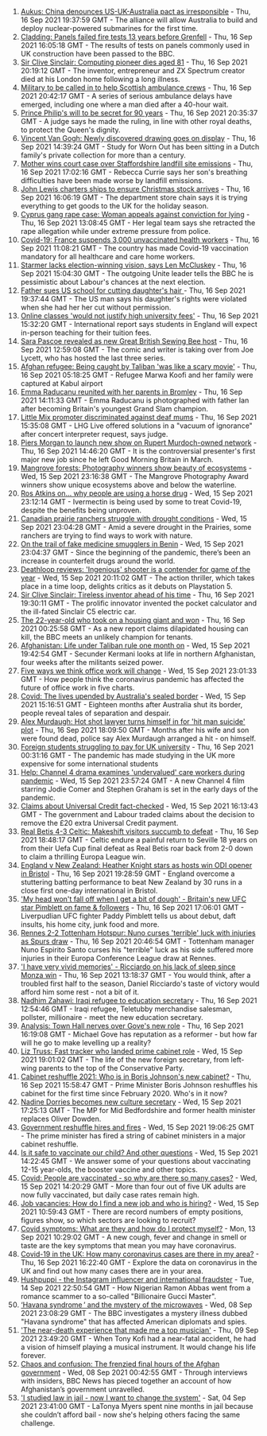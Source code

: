 1. [Aukus: China denounces US-UK-Australia pact as irresponsible](https://www.bbc.co.uk/news/world-58582573?at_medium=RSS&at_campaign=KARANGA) - Thu, 16 Sep 2021 19:37:59 GMT - The alliance will allow Australia to build and deploy nuclear-powered submarines for the first time.
2. [Cladding: Panels failed fire tests 13 years before Grenfell](https://www.bbc.co.uk/news/uk-58584348?at_medium=RSS&at_campaign=KARANGA) - Thu, 16 Sep 2021 16:05:18 GMT - The results of tests on panels commonly used in UK construction have been passed to the BBC.
3. [Sir Clive Sinclair: Computing pioneer dies aged 81](https://www.bbc.co.uk/news/uk-58587521?at_medium=RSS&at_campaign=KARANGA) - Thu, 16 Sep 2021 20:19:12 GMT - The inventor, entrepreneur and ZX Spectrum creator died at his London home following a long illness.
4. [Military to be called in to help Scottish ambulance crews](https://www.bbc.co.uk/news/uk-scotland-scotland-politics-58585349?at_medium=RSS&at_campaign=KARANGA) - Thu, 16 Sep 2021 20:42:17 GMT - A series of serious ambulance delays have emerged, including one where a man died after a 40-hour wait.
5. [Prince Philip's will to be secret for 90 years](https://www.bbc.co.uk/news/uk-58587147?at_medium=RSS&at_campaign=KARANGA) - Thu, 16 Sep 2021 20:35:37 GMT - A judge says he made the ruling, in line with other royal deaths, to protect the Queen's dignity.
6. [Vincent Van Gogh: Newly discovered drawing goes on display](https://www.bbc.co.uk/news/entertainment-arts-58586492?at_medium=RSS&at_campaign=KARANGA) - Thu, 16 Sep 2021 14:39:24 GMT - Study for Worn Out has been sitting in a Dutch family's private collection for more than a century.
7. [Mother wins court case over Staffordshire landfill site emissions](https://www.bbc.co.uk/news/uk-england-stoke-staffordshire-58577136?at_medium=RSS&at_campaign=KARANGA) - Thu, 16 Sep 2021 17:02:16 GMT - Rebecca Currie says her son's breathing difficulties have been made worse by landfill emissions.
8. [John Lewis charters ships to ensure Christmas stock arrives](https://www.bbc.co.uk/news/business-58581812?at_medium=RSS&at_campaign=KARANGA) - Thu, 16 Sep 2021 16:06:19 GMT - The department store chain says it is trying everything to get goods to the UK for the holiday season.
9. [Cyprus gang rape case: Woman appeals against conviction for lying](https://www.bbc.co.uk/news/uk-england-derbyshire-58583251?at_medium=RSS&at_campaign=KARANGA) - Thu, 16 Sep 2021 13:08:45 GMT - Her legal team says she retracted the rape allegation while under extreme pressure from police.
10. [Covid-19: France suspends 3,000 unvaccinated health workers](https://www.bbc.co.uk/news/world-europe-58581682?at_medium=RSS&at_campaign=KARANGA) - Thu, 16 Sep 2021 11:08:21 GMT - The country has made Covid-19 vaccination mandatory for all healthcare and care home workers.
11. [Starmer lacks election-winning vision, says Len McCluskey](https://www.bbc.co.uk/news/uk-politics-58583100?at_medium=RSS&at_campaign=KARANGA) - Thu, 16 Sep 2021 15:04:30 GMT - The outgoing Unite leader tells the BBC he is pessimistic about Labour's chances at the next election.
12. [Father sues US school for cutting daughter's hair ](https://www.bbc.co.uk/news/world-us-canada-58591006?at_medium=RSS&at_campaign=KARANGA) - Thu, 16 Sep 2021 19:37:44 GMT - The US man says his daughter's rights were violated when she had her her cut without permission.
13. [Online classes 'would not justify high university fees'](https://www.bbc.co.uk/news/education-58587568?at_medium=RSS&at_campaign=KARANGA) - Thu, 16 Sep 2021 15:32:20 GMT - International report says students in England will expect in-person teaching for their tuition fees.
14. [Sara Pascoe revealed as new Great British Sewing Bee host](https://www.bbc.co.uk/news/entertainment-arts-58586090?at_medium=RSS&at_campaign=KARANGA) - Thu, 16 Sep 2021 12:59:08 GMT - The comic and writer is taking over from Joe Lycett, who has hosted the last three series.
15. [Afghan refugee: Being caught by Taliban 'was like a scary movie'](https://www.bbc.co.uk/news/uk-england-58576104?at_medium=RSS&at_campaign=KARANGA) - Thu, 16 Sep 2021 05:18:25 GMT - Refugee Marwa Koofi and her family were captured at Kabul airport
16. [Emma Raducanu reunited with her parents in Bromley](https://www.bbc.co.uk/news/uk-england-london-58585022?at_medium=RSS&at_campaign=KARANGA) - Thu, 16 Sep 2021 14:11:33 GMT - Emma Raducanu is photographed with father Ian after becoming Britain's youngest Grand Slam champion.
17. [Little Mix promoter discriminated against deaf mums](https://www.bbc.co.uk/news/entertainment-arts-58587517?at_medium=RSS&at_campaign=KARANGA) - Thu, 16 Sep 2021 15:35:08 GMT - LHG Live offered solutions in a "vacuum of ignorance" after concert interpreter request, says judge.
18. [Piers Morgan to launch new show on Rupert Murdoch-owned network](https://www.bbc.co.uk/news/entertainment-arts-58586493?at_medium=RSS&at_campaign=KARANGA) - Thu, 16 Sep 2021 14:46:20 GMT - It is the controversial presenter's first major new job since he left Good Morning Britain in March.
19. [Mangrove forests: Photography winners show beauty of ecosystems](https://www.bbc.co.uk/news/in-pictures-58558932?at_medium=RSS&at_campaign=KARANGA) - Wed, 15 Sep 2021 23:16:38 GMT - The Mangrove Photography Award winners show unique ecosystems above and below the waterline.
20. [Ros Atkins on... why people are using a horse drug](https://www.bbc.co.uk/news/world-58569849?at_medium=RSS&at_campaign=KARANGA) - Wed, 15 Sep 2021 23:12:14 GMT - Ivermectin is being used by some to treat Covid-19, despite the benefits being unproven.
21. [Canadian prairie ranchers struggle with drought conditions](https://www.bbc.co.uk/news/world-us-canada-58573877?at_medium=RSS&at_campaign=KARANGA) - Wed, 15 Sep 2021 23:04:28 GMT - Amid a severe drought in the Prairies, some ranchers are trying to find ways to work with nature.
22. [On the trail of fake medicine smugglers in Benin](https://www.bbc.co.uk/news/world-africa-58577421?at_medium=RSS&at_campaign=KARANGA) - Wed, 15 Sep 2021 23:04:37 GMT - Since the beginning of the pandemic, there’s been an increase in counterfeit drugs around the world.
23. [Deathloop reviews: 'Ingenious' shooter is a contender for game of the year](https://www.bbc.co.uk/news/entertainment-arts-58571363?at_medium=RSS&at_campaign=KARANGA) - Wed, 15 Sep 2021 20:11:02 GMT - The action thriller, which takes place in a time loop, delights critics as it debuts on Playstation 5.
24. [Sir Clive Sinclair: Tireless inventor ahead of his time](https://www.bbc.co.uk/news/science-environment-29985976?at_medium=RSS&at_campaign=KARANGA) - Thu, 16 Sep 2021 19:30:11 GMT - The prolific innovator invented the pocket calculator and the ill-fated Sinclair C5 electric car.
25. [The 22-year-old who took on a housing giant and won](https://www.bbc.co.uk/news/uk-58572341?at_medium=RSS&at_campaign=KARANGA) - Thu, 16 Sep 2021 00:25:58 GMT - As a new report claims dilapidated housing can kill, the BBC meets an unlikely champion for tenants.
26. [Afghanistan: Life under Taliban rule one month on](https://www.bbc.co.uk/news/world-asia-58550640?at_medium=RSS&at_campaign=KARANGA) - Wed, 15 Sep 2021 19:42:54 GMT - Secunder Kermani looks at life in northern Afghanistan, four weeks after the militants seized power.
27. [Five ways we think office work will change](https://www.bbc.co.uk/news/business-58574621?at_medium=RSS&at_campaign=KARANGA) - Wed, 15 Sep 2021 23:01:33 GMT - How people think the coronavirus pandemic has affected the future of office work in five charts.
28. [Covid: The lives upended by Australia's sealed border](https://www.bbc.co.uk/news/world-australia-58540905?at_medium=RSS&at_campaign=KARANGA) - Wed, 15 Sep 2021 15:16:51 GMT - Eighteen months after Australia shut its border, people reveal tales of separation and despair.
29. [Alex Murdaugh: Hot shot lawyer turns himself in for 'hit man suicide' plot](https://www.bbc.co.uk/news/world-us-canada-58577936?at_medium=RSS&at_campaign=KARANGA) - Thu, 16 Sep 2021 18:09:50 GMT - Months after his wife and son were found dead, police say Alex Murdaugh arranged a hit - on himself.
30. [Foreign students struggling to pay for UK university](https://www.bbc.co.uk/news/newsbeat-58558674?at_medium=RSS&at_campaign=KARANGA) - Thu, 16 Sep 2021 00:31:16 GMT - The pandemic has made studying in the UK more expensive for some international students
31. [Help: Channel 4 drama examines 'undervalued' care workers during pandemic](https://www.bbc.co.uk/news/entertainment-arts-58537568?at_medium=RSS&at_campaign=KARANGA) - Wed, 15 Sep 2021 23:57:24 GMT - A new Channel 4 film starring Jodie Comer and Stephen Graham is set in the early days of the pandemic.
32. [Claims about Universal Credit fact-checked](https://www.bbc.co.uk/news/58572989?at_medium=RSS&at_campaign=KARANGA) - Wed, 15 Sep 2021 16:13:43 GMT - The government and Labour traded claims about the decision to remove the £20 extra Universal Credit payment.
33. [Real Betis 4-3 Celtic: Makeshift visitors succumb to defeat](https://www.bbc.co.uk/sport/football/58493146?at_medium=RSS&at_campaign=KARANGA) - Thu, 16 Sep 2021 18:48:17 GMT - Celtic endure a painful return to Seville 18 years on from their Uefa Cup final defeat as Real Betis roar back from 2-0 down to claim a thrilling Europa League win.
34. [England v New Zealand: Heather Knight stars as hosts win ODI opener in Bristol](https://www.bbc.co.uk/sport/cricket/58588012?at_medium=RSS&at_campaign=KARANGA) - Thu, 16 Sep 2021 19:28:59 GMT - England overcome a stuttering batting performance to beat New Zealand by 30 runs in a close first one-day international in Bristol.
35. ['My head won't fall off when I get a bit of dough' - Britain's new UFC star Pimblett on fame & followers](https://www.bbc.co.uk/sport/mixed-martial-arts/58583832?at_medium=RSS&at_campaign=KARANGA) - Thu, 16 Sep 2021 17:06:01 GMT - Liverpudlian UFC fighter Paddy Pimblett tells us about debut, daft insults, his home city, junk food and more.
36. [Rennes 2-2 Tottenham Hotspur: Nuno curses 'terrible' luck with injuries as Spurs draw](https://www.bbc.co.uk/sport/football/58519098?at_medium=RSS&at_campaign=KARANGA) - Thu, 16 Sep 2021 20:46:54 GMT - Tottenham manager Nuno Espirito Santo curses his "terrible" luck as his side suffered more injuries in their Europa Conference League draw at Rennes.
37. ['I have very vivid memories' - Ricciardo on his lack of sleep since Monza win](https://www.bbc.co.uk/sport/formula1/58578393?at_medium=RSS&at_campaign=KARANGA) - Thu, 16 Sep 2021 13:18:37 GMT - You would think, after a troubled first half to the season, Daniel Ricciardo's taste of victory would afford him some rest - not a bit of it.
38. [Nadhim Zahawi: Iraqi refugee to education secretary](https://www.bbc.co.uk/news/uk-politics-58582399?at_medium=RSS&at_campaign=KARANGA) - Thu, 16 Sep 2021 12:54:46 GMT - Iraqi refugee, Teletubby merchandise salesman, pollster, millionaire - meet the new education secretary.
39. [Analysis: Town Hall nerves over Gove's new role](https://www.bbc.co.uk/news/uk-politics-58583104?at_medium=RSS&at_campaign=KARANGA) - Thu, 16 Sep 2021 16:19:08 GMT - Michael Gove has reputation as a reformer - but how far will he go to make levelling up a reality?
40. [Liz Truss: Fast tracker who landed prime cabinet role](https://www.bbc.co.uk/news/uk-politics-58575895?at_medium=RSS&at_campaign=KARANGA) - Wed, 15 Sep 2021 19:01:02 GMT - The life of the new foreign secretary, from left-wing parents to the top of the Conservative Party.
41. [Cabinet reshuffle 2021: Who is in Boris Johnson's new cabinet?](https://www.bbc.co.uk/news/uk-politics-58574180?at_medium=RSS&at_campaign=KARANGA) - Thu, 16 Sep 2021 15:58:47 GMT - Prime Minister Boris Johnson reshuffles his cabinet for the first time since February 2020. Who's in it now?
42. [Nadine Dorries becomes new culture secretary](https://www.bbc.co.uk/news/entertainment-arts-58575177?at_medium=RSS&at_campaign=KARANGA) - Wed, 15 Sep 2021 17:25:13 GMT - The MP for Mid Bedfordshire and former health minister replaces Oliver Dowden.
43. [Government reshuffle hires and fires](https://www.bbc.co.uk/news/uk-politics-58578673?at_medium=RSS&at_campaign=KARANGA) - Wed, 15 Sep 2021 19:06:25 GMT - The prime minister has fired a string of cabinet ministers in a major cabinet reshuffle.
44. [Is it safe to vaccinate our child? And other questions](https://www.bbc.co.uk/news/world-asia-china-51176409?at_medium=RSS&at_campaign=KARANGA) - Wed, 15 Sep 2021 14:22:45 GMT - We answer some of your questions about vaccinating 12-15 year-olds, the booster vaccine and other topics.
45. [Covid: People are vaccinated - so why are there so many cases?](https://www.bbc.co.uk/news/health-55045639?at_medium=RSS&at_campaign=KARANGA) - Wed, 15 Sep 2021 14:20:29 GMT - More than four out of five UK adults are now fully vaccinated, but daily case rates remain high.
46. [Job vacancies: How do I find a new job and who is hiring?](https://www.bbc.co.uk/news/explainers-53685650?at_medium=RSS&at_campaign=KARANGA) - Wed, 15 Sep 2021 10:59:43 GMT - There are record numbers of empty positions, figures show, so which sectors are looking to recruit?
47. [Covid symptoms: What are they and how do I protect myself?](https://www.bbc.co.uk/news/health-51048366?at_medium=RSS&at_campaign=KARANGA) - Mon, 13 Sep 2021 10:29:02 GMT - A new cough, fever and change in smell or taste are the key symptoms that mean you may have coronavirus.
48. [Covid-19 in the UK: How many coronavirus cases are there in my area?](https://www.bbc.co.uk/news/uk-51768274?at_medium=RSS&at_campaign=KARANGA) - Thu, 16 Sep 2021 16:22:40 GMT - Explore the data on coronavirus in the UK and find out how many cases there are in your area.
49. [Hushpuppi - the Instagram influencer and international fraudster](https://www.bbc.co.uk/news/world-africa-58553109?at_medium=RSS&at_campaign=KARANGA) - Tue, 14 Sep 2021 22:50:54 GMT - How Nigerian Ramon Abbas went from a romance scammer to a so-called "Billionaire Gucci Master".
50. [‘Havana syndrome ’ and the mystery of the microwaves](https://www.bbc.co.uk/news/world-58396698?at_medium=RSS&at_campaign=KARANGA) - Wed, 08 Sep 2021 23:08:29 GMT - The BBC investigates a mystery illness dubbed "Havana syndrome" that has affected American diplomats and spies.
51. ['The near-death experience that made me a top musician'](https://www.bbc.co.uk/news/stories-58465559?at_medium=RSS&at_campaign=KARANGA) - Thu, 09 Sep 2021 23:49:20 GMT - When Tony Kofi had a near-fatal accident, he had a vision of himself playing a musical instrument. It would change his life forever.
52. [Chaos and confusion: The frenzied final hours of the Afghan government](https://www.bbc.co.uk/news/world-asia-58477131?at_medium=RSS&at_campaign=KARANGA) - Wed, 08 Sep 2021 00:42:55 GMT - Through interviews with insiders, BBC News has pieced together an account of how Afghanistan’s government unravelled.
53. ['I studied law in jail - now I want to change the system'](https://www.bbc.co.uk/news/stories-58311196?at_medium=RSS&at_campaign=KARANGA) - Sat, 04 Sep 2021 23:41:00 GMT - LaTonya Myers spent nine months in jail because she couldn’t afford bail - now she's helping others facing the same challenge.
